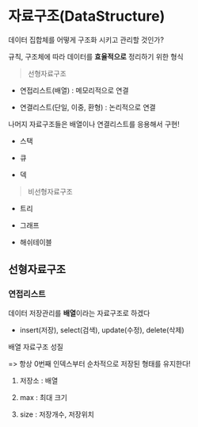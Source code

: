 # 자료구조(DataStructure)

데이터 집합체를 어떻게 구조화 시키고 관리할 것인가?

규칙, 구조체에 따라 데이터를 **효율적으로** 정리하기 위한 형식



> 선형자료구조

- 연접리스트(배열) : 메모리적으로 연결

- 연결리스트(단일, 이중, 환형) : 논리적으로 연결

나머지 자료구조들은 배열이나 연결리스트를 응용해서 구현!

- 스택

- 큐

- 덱

> 비선형자료구조

- 트리

- 그래프

- 해쉬테이블



## 선형자료구조

### 연접리스트

데이터 저장관리를 **배열**이라는 자료구조로 하겠다

- insert(저장), select(검색), update(수정), delete(삭제)



배열 자료구조 성질

=> 항상 0번째 인덱스부터 순차적으로 저장된 형태를 유지한다!

1) 저장소 : 배열

2) max : 최대 크기

3) size : 저장개수, 저장위치